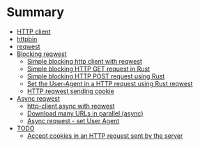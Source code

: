 # Summary

- [HTTP client](./index.md)
- [httpbin](./httpbin.md)
- [reqwest](./reqwest.md)
- [Blocking reqwest]()
  - [Simple blocking http client with reqwest](./simple-blocking-http-clients.md)
  - [Simple blocking HTTP GET request in Rust](./simple-blocking-http-get-request.md)
  - [Simple blocking HTTP POST request using Rust](./simple-blocking-http-post-request.md)
  - [Set the User-Agent in a HTTP request using Rust reqwest](./reqwest-set-user-agent.md)
  - [HTTP reqwest sending cookie](./reqwest-send-cookie.md)
- [Async reqwest]()
  - [http-client async with reqwest](./http-client.md)
  - [Download many URLs in parallel (async)](./download-many-urls-async.md)
  - [Async reqwest - set User Agent](./async-reqwest-set-user-agent.md)
- [TODO]()
  - [Accept cookies in an HTTP request sent by the server](./reqwest-accept-cookies.md)

